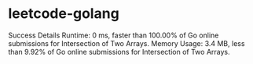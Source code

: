 # leetcode-golang

Success
Details 
Runtime: 0 ms, faster than 100.00% of Go online submissions for Intersection of Two Arrays.
Memory Usage: 3.4 MB, less than 9.92% of Go online submissions for Intersection of Two Arrays.
